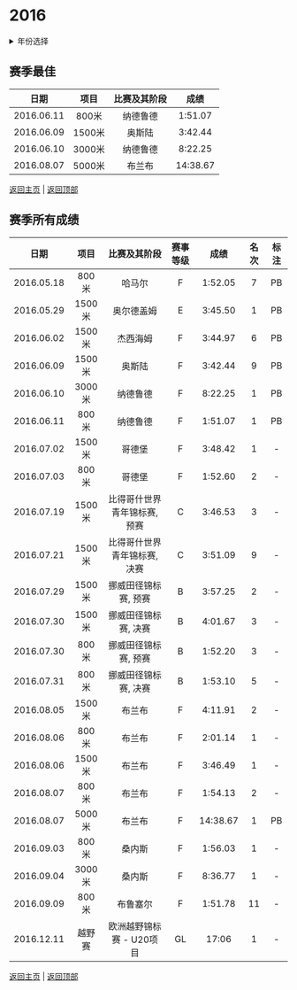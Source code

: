 # 2016

<details>
<summary>年份选择</summary>

- [2024](./2024.md)

- [2023](./2023.md)

- [2022](./2022.md)

- [2021](./2021.md)

- [2020](./2020.md)

- [2019](./2019.md)

- [2018](./2018.md)

- [2019](./2019.md)

- [2018](./2018.md)

- [2017](./2017.md)

- [2016](./2016.md)

- [2015](./2015.md)

- [2014](./2014.md)

</details>

## 赛季最佳

|    日期    |  项目  | 比赛及其阶段 |   成绩   |
| :--------: | :----: | :----------: | :------: |
| 2016.06.11 | 800米  |   纳德鲁德   | 1:51.07  |
| 2016.06.09 | 1500米 |    奥斯陆    | 3:42.44  |
| 2016.06.10 | 3000米 |   纳德鲁德   | 8:22.25  |
| 2016.08.07 | 5000米 |    布兰布    | 14:38.67 |

[返回主页](../Profile.md) | [返回顶部](#2016)

## 赛季所有成绩

|    日期    |  项目  |         比赛及其阶段         | 赛事等级 |   成绩   | 名次 | 标注 |
| :--------: | :----: | :--------------------------: | :------: | :------: | :--: | :--: |
| 2016.05.18 | 800米  |            哈马尔            |    F     | 1:52.05  |  7   |  PB  |
| 2016.05.29 | 1500米 |          奥尔德盖姆          |    E     | 3:45.50  |  1   |  PB  |
| 2016.06.02 | 1500米 |           杰西海姆           |    F     | 3:44.97  |  6   |  PB  |
| 2016.06.09 | 1500米 |            奥斯陆            |    F     | 3:42.44  |  9   |  PB  |
| 2016.06.10 | 3000米 |           纳德鲁德           |    F     | 8:22.25  |  1   |  PB  |
| 2016.06.11 | 800米  |           纳德鲁德           |    F     | 1:51.07  |  1   |  PB  |
| 2016.07.02 | 1500米 |            哥德堡            |    F     | 3:48.42  |  1   |  -   |
| 2016.07.03 | 800米  |            哥德堡            |    F     | 1:52.60  |  2   |  -   |
| 2016.07.19 | 1500米 | 比得哥什世界青年锦标赛, 预赛 |    C     | 3:46.53  |  3   |  -   |
| 2016.07.21 | 1500米 | 比得哥什世界青年锦标赛, 决赛 |    C     | 3:51.09  |  9   |  -   |
| 2016.07.29 | 1500米 |     挪威田径锦标赛, 预赛     |    B     | 3:57.25  |  2   |  -   |
| 2016.07.30 | 1500米 |     挪威田径锦标赛, 决赛     |    B     | 4:01.67  |  3   |  -   |
| 2016.07.30 | 800米  |     挪威田径锦标赛, 预赛     |    B     | 1:52.20  |  3   |  -   |
| 2016.07.31 | 800米  |     挪威田径锦标赛, 决赛     |    B     | 1:53.10  |  5   |  -   |
| 2016.08.05 | 1500米 |            布兰布            |    F     | 4:11.91  |  2   |  -   |
| 2016.08.06 | 800米  |            布兰布            |    F     | 2:01.14  |  1   |  -   |
| 2016.08.06 | 1500米 |            布兰布            |    F     | 3:46.49  |  1   |  -   |
| 2016.08.07 | 800米  |            布兰布            |    F     | 1:54.13  |  2   |  -   |
| 2016.08.07 | 5000米 |            布兰布            |    F     | 14:38.67 |  1   |  PB  |
| 2016.09.03 | 800米  |            桑内斯            |    F     | 1:56.03  |  1   |  -   |
| 2016.09.04 | 3000米 |            桑内斯            |    F     | 8:36.77  |  1   |  -   |
| 2016.09.09 | 800米  |           布鲁塞尔           |    F     | 1:51.78  |  11  |  -   |
| 2016.12.11 | 越野赛 |   欧洲越野锦标赛 - U20项目   |    GL    |  17:06   |  1   |  -   |

[返回主页](../Profile.md) | [返回顶部](#2016)

